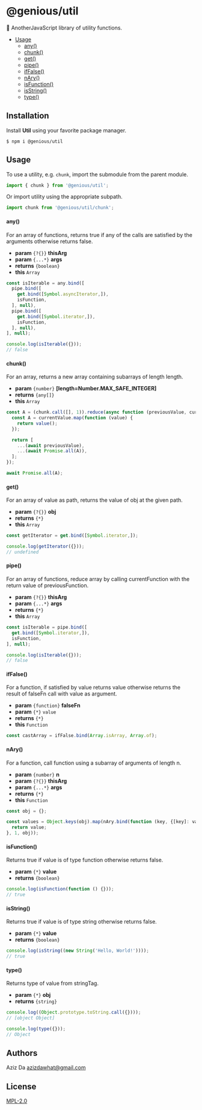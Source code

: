# @genious/util

🎒	AnotherJavaScript library of utility functions.

* [Usage](#usage)
	* [any()](#any)
	* [chunk()](#chunk)
	* [get()](#get)
	* [pipe()](#pipe)
	* [ifFalse()](#iffalse)
	* [nAry()](#nary)
	* [isFunction()](#isfunction)
	* [isString()](#isstring)
	* [type()](#type)

## Installation

Install **Util** using your favorite package manager.

```shell
$ npm i @genious/util
```

## Usage

To use a utility, e.g. `chunk`, import the submodule from the parent module.

```javascript
import { chunk } from '@genious/util';
```

Or import utility using the appropriate subpath.

```javascript
import chunk from '@genious/util/chunk';
```

#### any()

For an array of functions, returns true if any of the calls are satisfied by the arguments otherwise returns false.

* **param** `{?{}}` **thisArg**
* **param** `{...*}` **args**
* **returns** `{boolean}`
* **this** `Array`

```javascript
const isIterable = any.bind([
  pipe.bind([
    get.bind([Symbol.asyncIterator,]),
    isFunction,
  ], null),
  pipe.bind([
    get.bind([Symbol.iterator,]),
    isFunction,
  ], null),
], null);

console.log(isIterable({}));
// false
```

#### chunk()

For an array, returns a new array containing subarrays of length length.

* **param** `{number}` **[length=Number.MAX\_SAFE\_INTEGER]**
* **returns** `{any[]}`
* **this** `Array`

```javascript
const A = (chunk.call([], 1)).reduce(async function (previousValue, currentValue) {
  const A = currentValue.map(function (value) {
    return value();
  });

  return [
    ...(await previousValue),
    ...(await Promise.all(A)),
  ];
});

await Promise.all(A);
```

#### get()

For an array of value as path, returns the value of obj at the given path.

* **param** `{?{}}` **obj**
* **returns** `{*}`
* **this** `Array`

```javascript
const getIterator = get.bind([Symbol.iterator,]);

console.log(getIterator({}));
// undefined
```

#### pipe()

For an array of functions, reduce array by calling currentFunction with the return value of previousFunction.

* **param** `{?{}}` **thisArg**
* **param** `{...*}` **args**
* **returns** `{*}`
* **this** `Array`

```javascript
const isIterable = pipe.bind([
  get.bind([Symbol.iterator,]),
  isFunction,
], null);

console.log(isIterable({}));
// false
```

#### ifFalse()

For a function, if satisfied by value returns value otherwise returns the result of falseFn call with value as argument.

* **param** `{function}` **falseFn**
* **param** `{*}` `value`
* **returns** `{*}`
* **this** `Function`

```javascript
const castArray = ifFalse.bind(Array.isArray, Array.of);
```

#### nAry()

For a function, call function using a subarray of arguments of length n.

* **param** `{number}` **n**
* **param** `{?{}}` **thisArg**
* **param** `{...*}` **args**
* **returns** `{*}`
* **this** `Function`

```javascript
const obj = {};

const values = Object.keys(obj).map(nAry.bind(function (key, {[key]: value,} = this) {
  return value;
}, 1, obj));
```

#### isFunction()

Returns true if value is of type function otherwise returns false.

* **param** `{*}` **value**
* **returns** `{boolean}`

```javascript
console.log(isFunction(function () {}));
// true
```

#### isString()

Returns true if value is of type string otherwise returns false.

* **param** `{*}` **value**
* **returns** `{boolean}`

```javascript
console.log(isString((new String('Hello, World!'))));
// true
```

#### type()

Returns type of value from stringTag.

* **param** `{*}` **obj**
* **returns** `{string}`

```javascript
console.log((Object.prototype.toString.call({})));
// [object Object]

console.log(type({}));
// Object
```

## Authors

Aziz Da <azizdawhat@gmail.com>

## License

[MPL-2.0]()
